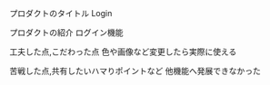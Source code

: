 プロダクトのタイトル
Login

プロダクトの紹介
ログイン機能

工夫した点,こだわった点
色や画像など変更したら実際に使える

苦戦した点,共有したいハマりポイントなど
他機能へ発展できなかった